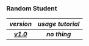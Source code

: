 ### Random Student

|***version***|***usage tutorial***|
|:---:|:---:|
|[***v1.0***](https://github.com/works456/works456/releases/download/v1.0/Random.Student.1.0.msi)|***no thing***|